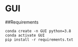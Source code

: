 # GUI

##Requirements
```
conda create -n GUI python=3.8
conda activate GUI
pip install -r requirements.txt
```

